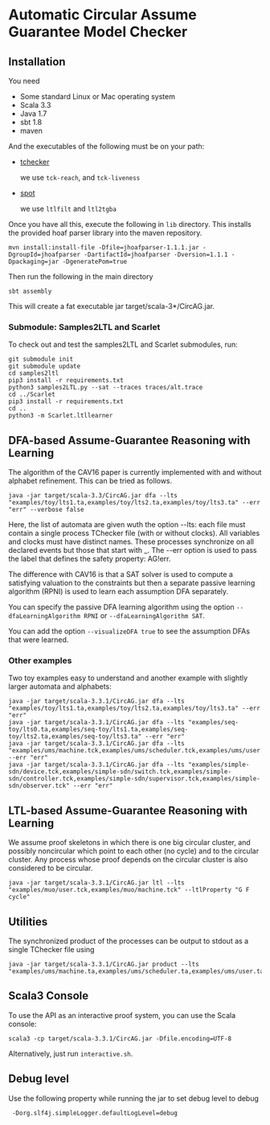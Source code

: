 # Automatic Circular Assume Guarantee Model Checker

## Installation
You need
- Some standard Linux or Mac operating system
- Scala 3.3
- Java 1.7
- sbt 1.8
- maven
  
And the executables of the following must be on your path:
- [tchecker](https://github.com/ticktac-project/tchecker)

  we use `tck-reach`, and `tck-liveness`
- [spot](https://spot.lre.epita.fr/)

  we use `ltlfilt` and `ltl2tgba`
 
Once you have all this, execute the following in `lib` directory. This installs the provided hoaf parser library into the maven repository.

    mvn install:install-file -Dfile=jhoafparser-1.1.1.jar -DgroupId=jhoafparser -DartifactId=jhoafparser -Dversion=1.1.1 -Dpackaging=jar -DgeneratePom=true

Then run the following in the main directory

    sbt assembly

This will create a fat executable jar target/scala-3*/CircAG.jar.

### Submodule: Samples2LTL and Scarlet
To check out and test the samples2LTL and Scarlet submodules, run:

    git submodule init
    git submodule update
    cd samples2ltl
    pip3 install -r requirements.txt
    python3 samples2LTL.py --sat --traces traces/alt.trace
    cd ../Scarlet
    pip3 install -r requirements.txt
    cd ..
    python3 -m Scarlet.ltllearner

## DFA-based Assume-Guarantee Reasoning with Learning
The algorithm of the CAV16 paper is currently implemented with and without alphabet refinement. This can be tried as follows.

    java -jar target/scala-3.3/CircAG.jar dfa --lts "examples/toy/lts1.ta,examples/toy/lts2.ta,examples/toy/lts3.ta" --err "err" --verbose false

Here, the list of automata are given wuth the option --lts: each file must contain a single process TChecker file (with or without clocks).
All variables and clocks must have distinct names. These processes synchronize on all declared events but those that start with _.
The --err option is used to pass the label that defines the safety property: AG!err.

The difference with CAV16 is that a SAT solver is used to compute a satisfying valuation to the constraints but then a separate passive learning algorithm (RPNI) is used to learn each assumption DFA separately.

You can specify the passive DFA learning algorithm using the option `--dfaLearningAlgorithm RPNI` or `--dfaLearningAlgorithm SAT`.

You can add the option `--visualizeDFA true` to see the assumption DFAs that were learned.

### Other examples
Two toy examples easy to understand and another example with slightly larger automata and alphabets:

    java -jar target/scala-3.3.1/CircAG.jar dfa --lts "examples/toy/lts1.ta,examples/toy/lts2.ta,examples/toy/lts3.ta" --err "err"
    java -jar target/scala-3.3.1/CircAG.jar dfa --lts "examples/seq-toy/lts0.ta,examples/seq-toy/lts1.ta,examples/seq-toy/lts2.ta,examples/seq-toy/lts3.ta" --err "err"
    java -jar target/scala-3.3.1/CircAG.jar dfa --lts "examples/ums/machine.tck,examples/ums/scheduler.tck,examples/ums/user.tck" --err "err"
    java -jar target/scala-3.3.1/CircAG.jar dfa --lts "examples/simple-sdn/device.tck,examples/simple-sdn/switch.tck,examples/simple-sdn/controller.tck,examples/simple-sdn/supervisor.tck,examples/simple-sdn/observer.tck" --err "err"

## LTL-based Assume-Guarantee Reasoning with Learning
We assume proof skeletons in which there is one big circular cluster, and possibly noncircular which point to each other (no cycle) and to the circular cluster.
Any process whose proof depends on the circular cluster is also considered to be circular.

    java -jar target/scala-3.3.1/CircAG.jar ltl --lts "examples/muo/user.tck,examples/muo/machine.tck" --ltlProperty "G F cycle"

## Utilities
The synchronized product of the processes can be output to stdout as a single TChecker file using

    java -jar target/scala-3.3.1/CircAG.jar product --lts "examples/ums/machine.ta,examples/ums/scheduler.ta,examples/ums/user.ta"

## Scala3 Console
To use the API as an interactive proof system, you can use the Scala console:

    scala3 -cp target/scala-3.3.1/CircAG.jar -Dfile.encoding=UTF-8

Alternatively, just run `interactive.sh`.

## Debug level
Use the following property while running the jar to set debug level to debug
    
     -Dorg.slf4j.simpleLogger.defaultLogLevel=debug